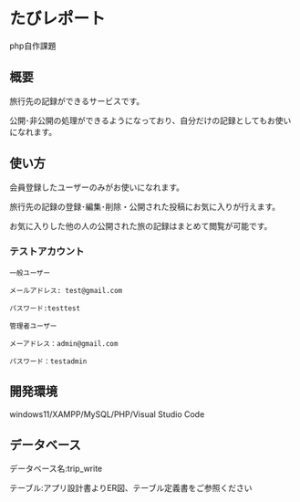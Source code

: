 # たびレポート

php自作課題

## 概要

旅行先の記録ができるサービスです。

公開･非公開の処理ができるようになっており、自分だけの記録としてもお使いになれます。



## 使い方

会員登録したユーザーのみがお使いになれます。

旅行先の記録の登録･編集･削除・公開された投稿にお気に入りが行えます。

お気に入りした他の人の公開された旅の記録はまとめて閲覧が可能です。</br>


### テストアカウント
    一般ユーザー

    メールアドレス: test@gmail.com
    
    パスワード:testtest
    
    管理者ユーザー
    
    メーアドレス：admin@gmail.com
    
    パスワード：testadmin

## 開発環境

windows11/XAMPP/MySQL/PHP/Visual Studio Code



## データベース

データベース名:trip_write

テーブル:アプリ設計書よりER図、テーブル定義書をご参照ください


